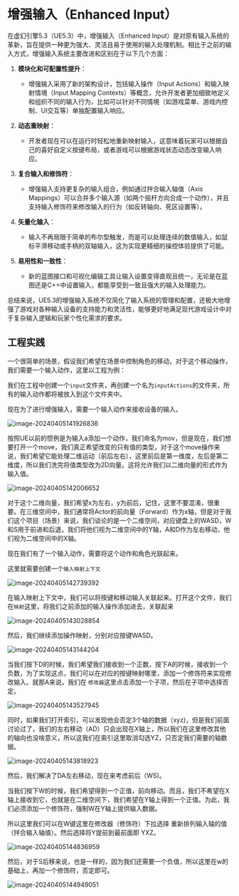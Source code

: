 # 增强输入（Enhanced Input）

在虚幻引擎5.3（UE5.3）中，增强输入（Enhanced Input）是对原有输入系统的革新，旨在提供一种更为强大、灵活且易于使用的输入处理机制。相比于之前的输入方式，增强输入系统主要改进和区别在于以下几个方面：

1. **模块化和可配置性提升**：
   - 增强输入采用了新的架构设计，包括输入操作（Input Actions）和输入映射情境（Input Mapping Contexts）等概念，允许开发者更加细致地定义和组织不同的输入行为，比如可以针对不同情境（如游戏菜单、游戏内控制、UI交互等）单独配置输入响应。

2. **动态重映射**：
   - 开发者现在可以在运行时轻松地重新映射输入，这意味着玩家可以根据自己的喜好自定义按键布局，或者游戏可以根据游戏状态动态改变输入响应。

3. **复合输入和修饰符**：
   - 增强输入支持更复杂的输入组合，例如通过拌合输入轴值（Axis Mappings）可以合并多个输入源（如两个摇杆方向合成一个动作），并且支持输入修饰符来修改输入的行为（如反转轴向、死区设置等）。

4. **矢量化输入**：
   - 输入不再局限于简单的布尔型触发，而是可以处理连续的数值输入，如鼠标平滑移动或手柄的双轴输入，这为实现更精细的操控体验提供了可能。

5. **易用性和一致性**：
   - 新的蓝图接口和可视化编辑工具让输入设置变得直观且统一，无论是在蓝图还是C++中设置输入，都能享受到一致且强大的输入处理能力。

总结来说，UE5.3的增强输入系统不仅简化了输入系统的管理和配置，还极大地增强了游戏对各种输入设备的支持能力和灵活性，能够更好地满足现代游戏设计中对于复杂输入逻辑和玩家个性化需求的要求。



## 工程实践

一个很简单的场景，假设我们希望在场景中控制角色的移动，对于这个移动操作，我们需要一个输入动作，这里以工程为例：

我们在工程中创建一个`input`文件夹，再创建一个名为`inputActions`的文件夹，所有的输入动作都将被放入到这个文件夹中。

现在为了进行增强输入，需要一个输入动作来接收设备的输入。

![image-20240405141926836](.\image-20240405141926836.png)

按照UE以前的惯例是为输入a添加一个动作，我们命名为mov，但是现在，我们想要打开一个move，我们真正希望改变的只有值的类型，对于这个move操作来说，我们希望它能处理二维运动（前后左右），这里前后是第一维度，左后是第二维度，所以我们洗完将值类型改为2D向量。这将允许我们以二维向量的形式作为输入值。

![image-20240405142006652](.\image-20240405142006652.png)

对于这个二维向量，我们希望x为左右，y为前后，记住，这里不要混淆，很重要。在三维空间中，我们通常将Actor的前向量（Forward）作为x轴，但是对于我们这个项目（场景）来说，我们谈论的是一个二维空间，对应键盘上的WASD，W和S用于前进和后退，我们将他们视为二维空间中的Y轴，A和D作为左右移动，他们视为二维空间中的X轴。

现在我们有了一个输入动作，需要将这个动作和角色光联起来。

这里就需要创建一个`输入映射上下文`

![image-20240405142739392](.\image-20240405142739392.png)

在输入映射上下文中，我们可以将按键和移动输入关联起来。打开这个文件，我们在`映射`这里，将我们之前添加的输入操作添加进去，关联起来

![image-20240405143028854](.\image-20240405143028854.png)

然后，我们继续添加操作映射，分别对应按键WASD。

![image-20240405143144204](.\image-20240405143144204.png)

当我们按下D的时候，我们希望我们接收到一个正数，按下A的时候，接收到一个负数，为了实现这点，我们可以在对应的按键映射哪里，添加一个修饰符来实现修改输入。就那A来说，我们在 `修改器`这里点击添加一个子项，然后在子项中选择否定。

![image-20240405143527945](.\image-20240405143527945.png)

同时，如果我们打开索引，可以发现他会否定3个轴的数据（xyz)，但是我们前面讨论过了，我们的左右移动（AD）只会出现在X轴上，所以我们在这里修改其他的轴向也没啥意义，所以这我们在索引这里取消勾选YZ，只否定我们需要的轴数据。

![image-20240405143818923](.\image-20240405143818923.png)

然后，我们解决了DA左右移动，现在来考虑前后（WS)。

当我们按下W的时候，我们希望得到一个正值，前向移动。而且，我们不希望在X轴上接收到它，也就是在二维空间下，我们希望在Y轴上得到一个正值。为此，我们必须添加一个修饰符，强制W在Y轴上提供输入数据。

所以这里我们可以在W键这里在修改器（修饰符）下拉选择 重新排列输入轴的值（拌合输入轴值）。然后选择将Y提前到最前面即 YXZ。

![image-20240405144836959](.\image-20240405144836959.png)

然后，对于S后移来说，也是一样的，因为我们还需要一个负值，所以这里在w的基础上，再加一个修饰符，否定即可。

![image-20240405144949051](.\image-20240405144949051.png)